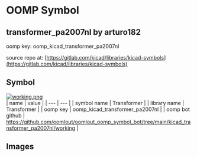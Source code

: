 # OOMP Symbol  
## transformer_pa2007nl  by arturo182  
  
oomp key: oomp_kicad_transformer_pa2007nl  
  
source repo at: [https://gitlab.com/kicad/libraries/kicad-symbols](https://gitlab.com/kicad/libraries/kicad-symbols)  
## Symbol  
  
[![working.png](working_600.png)](working.png)  
| name | value | 
| --- | --- | 
| symbol name | Transformer | 
| library name | Transformer | 
| oomp key | oomp_kicad_transformer_pa2007nl | 
| oomp bot github | https://github.com/oomlout/oomlout_oomp_symbol_bot/tree/main/kicad_transformer_pa2007nl/working | 
## Images  
